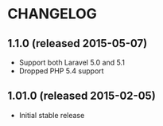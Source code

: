 # CHANGELOG

## 1.1.0 (released 2015-05-07)

- Support both Laravel 5.0 and 5.1
- Dropped PHP 5.4 support

## 1.01.0 (released 2015-02-05)

- Initial stable release
